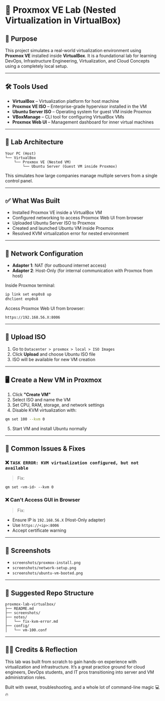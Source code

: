 # 🧱 Proxmox VE Lab (Nested Virtualization in VirtualBox)

## 🎯 Purpose
This project simulates a real-world virtualization environment using **Proxmox VE** installed inside **VirtualBox**. It is a foundational lab for learning DevOps, Infrastructure Engineering, Virtualization, and Cloud Concepts using a completely local setup.

---

## 🛠️ Tools Used
- **VirtualBox** – Virtualization platform for host machine
- **Proxmox VE ISO** – Enterprise-grade hypervisor installed in the VM
- **Ubuntu Server ISO** – Operating system for guest VM inside Proxmox
- **VBoxManage** – CLI tool for configuring VirtualBox VMs
- **Proxmox Web UI** – Management dashboard for inner virtual machines

---

## 🧱 Lab Architecture

```
Your PC (Host)
└── VirtualBox
    └── Proxmox VE (Nested VM)
        └── Ubuntu Server (Guest VM inside Proxmox)
```

This simulates how large companies manage multiple servers from a single control panel.

---

## ✅ What Was Built

- Installed Proxmox VE inside a VirtualBox VM
- Configured networking to access Proxmox Web UI from browser
- Uploaded Ubuntu Server ISO to Proxmox
- Created and launched Ubuntu VM inside Proxmox
- Resolved KVM virtualization error for nested environment

---

## 📡 Network Configuration

- **Adapter 1**: NAT (for outbound internet access)
- **Adapter 2**: Host-Only (for internal communication with Proxmox from host)

Inside Proxmox terminal:
```bash
ip link set enp0s8 up
dhclient enp0s8
```

Access Proxmox Web UI from browser:
```
https://192.168.56.X:8006
```

---

## 💾 Upload ISO

1. Go to `Datacenter > proxmox > local > ISO Images`
2. Click **Upload** and choose Ubuntu ISO file
3. ISO will be available for new VM creation

---

## 🖥️ Create a New VM in Proxmox

1. Click **"Create VM"**
2. Select ISO and name the VM
3. Set CPU, RAM, storage, and network settings
4. Disable KVM virtualization with:
```bash
qm set 100 --kvm 0
```
5. Start VM and install Ubuntu normally

---

## 🧰 Common Issues & Fixes

### ❌ `TASK ERROR: KVM virtualization configured, but not available`
> Fix:
```bash
qm set <vm-id> --kvm 0
```

### ❌ Can't Access GUI in Browser
> Fix:
- Ensure IP is `192.168.56.X` (Host-Only adapter)
- Use `https://<ip>:8006`
- Accept certificate warning

---

## 📸 Screenshots
- `screenshots/proxmox-install.png`
- `screenshots/network-setup.png`
- `screenshots/ubuntu-vm-booted.png`

---

## 📁 Suggested Repo Structure

```
proxmox-lab-virtualbox/
├── README.md
├── screenshots/
├── notes/
│   └── fix-kvm-error.md
├── config/
│   └── vm-100.conf
```

---

## 🙌🏾 Credits & Reflection

This lab was built from scratch to gain hands-on experience with virtualization and infrastructure. It’s a great practice ground for cloud engineers, DevOps students, and IT pros transitioning into server and VM administration roles.

Built with sweat, troubleshooting, and a whole lot of command-line magic 💻🔥